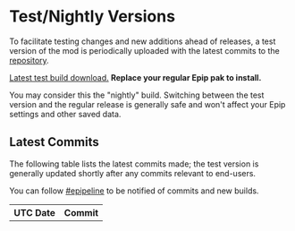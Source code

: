 <script src="https://ajax.googleapis.com/ajax/libs/jquery/3.7.1/jquery.min.js" defer></script>
<script type="module" defer>
  import { Octokit } from "https://esm.sh/@octokit/rest";
  const octo = new Octokit();
  console.log(octo);
  const response = await octo.rest.repos.listCommits({
    owner: "PinewoodPip",
    repo: "EpipEncounters",
  });
  console.log(response.data);
  for (let i in response.data) {
    let entry = response.data[i];
    console.log(entry);
    // No idea why #id > tbody lookup fails.
    $("tbody").append(`
      <tr>
        <td>${entry.commit.author.date.replace("T", " ").replace("Z", " ")}</td>
        <td><a href='${entry.html_url}'>${entry.commit.message.replace("\n", "<br>")}</a></td>
      </tr>
    `);
  }
</script>

# Test/Nightly Versions
To facilitate testing changes and new additions ahead of releases, a test version of the mod is periodically uploaded with the latest commits to the [repository](https://github.com/PinewoodPip/EpipEncounters).

[Latest test build download.](https://drive.google.com/drive/folders/18yDypypxUYvmk6eOpYEEEwvMQlfxj96K?usp=drive_link) **Replace your regular Epip pak to install.**

You may consider this the "nightly" build. Switching between the test version and the regular release is generally safe and won't affect your Epip settings and other saved data.

## Latest Commits
The following table lists the latest commits made; the test version is generally updated shortly after any commits relevant to end-users.

You can follow [#epipeline](https://discord.com/channels/607369048929468456/1109024195528118282/1156471924675858443) to be notified of commits and new builds.

<table id="#commitsTable">
  <tr><th>UTC Date</th><th>Commit</th></tr>
</table>